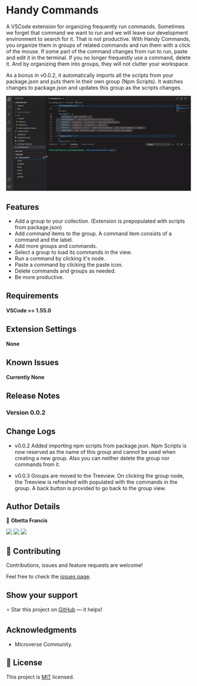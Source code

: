 # Handy Commands

A VSCode extension for organizing frequently run commands.
Sometimes we forget that command we want to run and we will leave our development environment to search for it. That is not productive. With Handy Commands, you organize them in groups of related commands and run them with a click of the mouse. If some part of the command changes from run to run, paste and edit it in the terminal. If you no longer frequestly use a command, delete it. And by organizing them into groups, they will not clutter your workspace.

As a bonus in v0.0.2, it automatically imports all the scripts from your package.json and puts them in their own group (Npm Scripts). It watches changes to package.json and updates this group as the scripts changes.


![screenshot](./assets/screenshot.gif)

## Features

- Add a group to your collection. (Extension is prepopulated with scripts from package.json)
- Add command items to the group. A command item consists of a command and the label.
- Add more groups and commands.
- Select a group to load its commands in the view.
- Run a command by clicking it's node.
- Paste a command by clicking the paste icon.
- Delete commands and groups as needed.
- Be more productive.

## Requirements

#### VSCode >= 1.55.0

## Extension Settings

#### None

## Known Issues

#### Currently None

## Release Notes

### Version 0.0.2

## Change Logs

- v0.0.2 Added importing npm scripts from package.json. Npm Scripts is now reserved as the name of this group and cannot be used when creating a new group. Also you can neither delete the group nor commands from it.

- v0.0.3 Groups are moved to the Treeview. On clicking the group node, the Treeview is refreshed with populated with the commands in the group. A back button is provided to go back to the group view.

## Author Details

👤 **Obetta Francis**

[![](https://img.shields.io/badge/GitHub-100000?style=for-the-badge&logo=github&logoColor=white)](https://github.com/chasscepts) [![](https://img.shields.io/badge/Twitter-1DA1F2?style=for-the-badge&logo=twitter&logoColor=white)](https://twitter.com/chasscepts) [![](https://img.shields.io/badge/LinkedIn-0077B5?style=for-the-badge&logo=linkedin&logoColor=white)](https://www.linkedin.com/in/chasscepts/)

## 🤝 Contributing

Contributions, issues and feature requests are welcome!

Feel free to check the [issues page](https://github.com/chasscepts/handy-commands/issues).

## Show your support

⭐ Star this project on [GitHub](https://github.com/chasscepts/handy-commands/) — it helps!

## Acknowledgments

- Microverse Community.

## 📝 License

This project is [MIT](./LICENSE) licensed.
